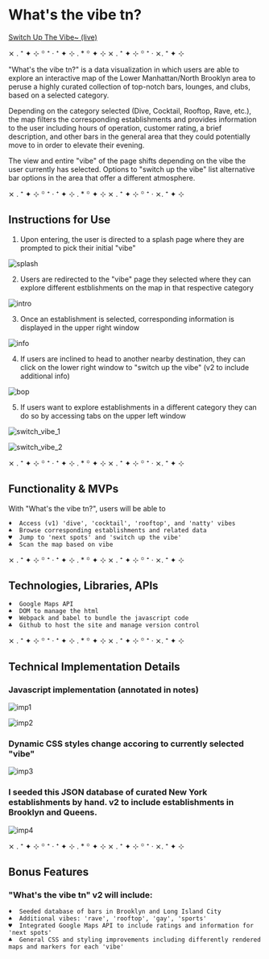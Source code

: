 # What's the vibe tn?

[Switch Up The Vibe~ (live)](https://ianverger.github.io/)

⨯ . ⁺ ✦ ⊹ ꙳ ⁺ ‧ ⁺ ✦ ⊹ . * ꙳ ✦ ⊹ ⨯ . ⁺ ✦ ⊹ ꙳ ⁺ ‧ ⨯. ⁺ ✦ ⊹ 

"What's the vibe tn?" is a data visualization in which users are able to explore an interactive map of the Lower Manhattan/North Brooklyn area to peruse a highly curated collection of top-notch bars, lounges, and clubs, based on a selected category. 

Depending on the category selected (Dive, Cocktail, Rooftop, Rave, etc.), the map filters the corresponding establishments and provides information to the user including hours of operation, customer rating, a brief description, and other bars in the general area that they could potentially move to in order to elevate their evening.

The view and entire "vibe" of the page shifts depending on the vibe the user currently has selected. Options to "switch up the vibe" list alternative bar options in the area that offer a different atmosphere.

⨯ . ⁺ ✦ ⊹ ꙳ ⁺ ‧ ⁺ ✦ ⊹ . * ꙳ ✦ ⊹ ⨯ . ⁺ ✦ ⊹ ꙳ ⁺ ‧ ⨯. ⁺ ✦ ⊹ 

## Instructions for Use

1. Upon entering, the user is directed to a splash page where they are prompted to pick their initial "vibe"

![splash](assets/screen_shot_1.png)

2. Users are redirected to the "vibe" page they selected where they can explore different estblishments on the map in that respective category

![intro](assets/screen_shot_2.png)

3. Once an establishment is selected, corresponding information is displayed in the upper right window

![info](assets/screen_shot_3.png)

4. If users are inclined to head to another nearby destination, they can click on the lower right window to "switch up the vibe" (v2 to include additional info)

![bop](assets/screen_shot_4.png)

5. If users want to explore establishments in a different category they can do so by accessing tabs on the upper left window

![switch_vibe_1](assets/screen_shot_5.png)

![switch_vibe_2](assets/screen_shot_6.png)

⨯ . ⁺ ✦ ⊹ ꙳ ⁺ ‧ ⁺ ✦ ⊹ . * ꙳ ✦ ⊹ ⨯ . ⁺ ✦ ⊹ ꙳ ⁺ ‧ ⨯. ⁺ ✦ ⊹ 

## Functionality & MVPs

With "What's the vibe tn?", users will be able to

    ♦  Access (v1) 'dive', 'cocktail', 'rooftop', and 'natty' vibes
    ♠  Browse corresponding establishments and related data
    ♥  Jump to 'next spots' and 'switch up the vibe'
    ♣  Scan the map based on vibe

⨯ . ⁺ ✦ ⊹ ꙳ ⁺ ‧ ⁺ ✦ ⊹ . * ꙳ ✦ ⊹ ⨯ . ⁺ ✦ ⊹ ꙳ ⁺ ‧ ⨯. ⁺ ✦ ⊹ 

## Technologies, Libraries, APIs

    ♦  Google Maps API
    ♠  DOM to manage the html
    ♥  Webpack and babel to bundle the javascript code
    ♣  Github to host the site and manage version control

⨯ . ⁺ ✦ ⊹ ꙳ ⁺ ‧ ⁺ ✦ ⊹ . * ꙳ ✦ ⊹ ⨯ . ⁺ ✦ ⊹ ꙳ ⁺ ‧ ⨯. ⁺ ✦ ⊹ 

## Technical Implementation Details

### Javascript implementation (annotated in notes)

![imp1](assets/implementation_1.png)

![imp2](assets/implementation_2.png)

### Dynamic CSS styles change accoring to currently selected "vibe"

![imp3](assets/implementation_3.png)

### I seeded this JSON database of curated New York establishments by hand. v2 to include establishments in Brooklyn and Queens.

![imp4](assets/implementation_4.png)

⨯ . ⁺ ✦ ⊹ ꙳ ⁺ ‧ ⁺ ✦ ⊹ . * ꙳ ✦ ⊹ ⨯ . ⁺ ✦ ⊹ ꙳ ⁺ ‧ ⨯. ⁺ ✦ ⊹ 

## Bonus Features

### "What's the vibe tn" v2 will include:

    ♦  Seeded database of bars in Brooklyn and Long Island City
    ♠  Additional vibes: 'rave', 'rooftop', 'gay', 'sports'
    ♥  Integrated Google Maps API to include ratings and information for 'next spots'
    ♣  General CSS and styling improvements including differently rendered maps and markers for each 'vibe'
